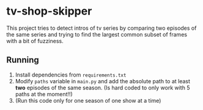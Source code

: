 # tv-shop-skipper

This project tries to detect intros of tv series by comparing two episodes of the same series and trying to find the
largest common subset of frames with a bit of fuzziness.

## Running

1. Install dependencies from `requirements.txt`
2. Modify `paths` variable in `main.py` and add the absolute path to at least **two** episodes of the same season.
   (Is hard coded to only work with 5 paths at the moment!!)
3. (Run this code only for one season of one show at a time)
